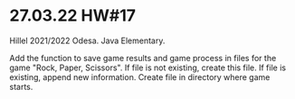 # 27.03.22 HW#17

Hillel 2021/2022 Odesa. Java Elementary.

Add the function to save game results and game process in files for the game "Rock, Paper, Scissors". If file is not existing, create this file. If file is existing, append new information.
Create file in directory where game starts.
